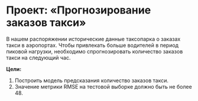 # Проект: «Прогнозирование заказов такси»
В нашем распоряжении исторические данные таксопарка о заказах такси в аэропортах. Чтобы привлекать больше водителей в период пиковой нагрузки, необходимо спрогнозировать количество заказов такси на следующий час.


**Цели:**
1. Построить модель предсказания количество заказов такси.
2. Значение метрики RMSE на тестовой выборке должно быть не более 48.
